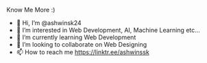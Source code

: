 Know Me More :)
- 👋 Hi, I’m @ashwinsk24
- 👀 I’m interested in Web Development, AI, Machine Learning etc...
- 🌱 I’m currently learning Web Development
- 💞️ I’m looking to collaborate on Web Designing
- 📫 How to reach me https://linktr.ee/ashwinssk

<!---
ashwinsk24/ashwinsk24 is a ✨ special ✨ repository because its `README.md` (this file) appears on your GitHub profile.
You can click the Preview link to take a look at your changes.
--->
